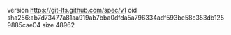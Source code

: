 version https://git-lfs.github.com/spec/v1
oid sha256:ab7d73477a81aa919ab7bba0dfda5a796334adf593be58c353db1259885cae04
size 48962
